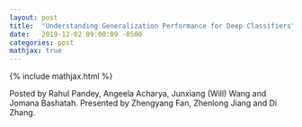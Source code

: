 ```yaml
---
layout: post
title:  "Understanding Generalization Performance for Deep Classifiers"
date:   2019-12-02 09:00:09 -0500
categories: post
mathjax: true
---
```

<!-- Need to include this line to enable mathjax -->
{% include mathjax.html %}

Posted by Rahul Pandey, Angeela Acharya, Junxiang (Will) Wang and Jomana Bashatah. Presented by Zhengyang Fan, Zhenlong Jiang and Di Zhang.
